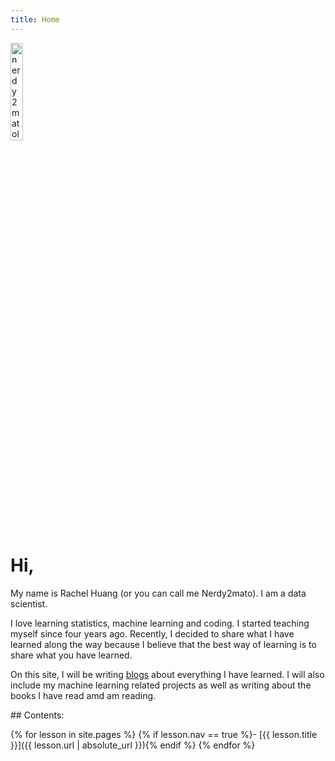 ```yaml
---
title: Home
---
```


<div> 
    <img src="{{ "/images/nerdy2matologo.jpg" | absolute_url }}" alt="nerdy2matologo" style="width:20%;" >
</div>

# Hi,

My name is Rachel Huang (or you can call me Nerdy2mato). I am a data scientist.

I love learning statistics, machine learning and coding. I started teaching myself since four years ago. Recently, I decided to share what I have learned along the way because I believe that the best way of learning is to share what you have learned.

On this site, I will be writing [blogs](https://rachelqhuang.github.io/blogs) about everything I have learned. I will also include my machine learning related projects as well as writing about the books I have read amd am reading.

<div class="toc" markdown="1">
## Contents:

{% for lesson in site.pages %}
{% if lesson.nav == true %}- [{{ lesson.title }}]({{ lesson.url | absolute_url }}){% endif %}
{% endfor %}
</div>